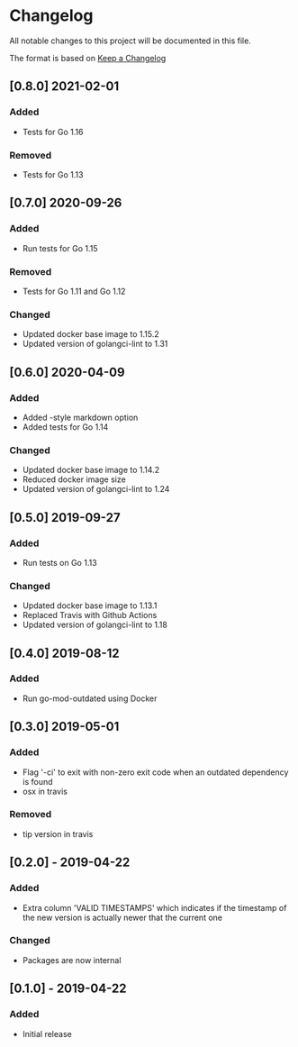 # Changelog
All notable changes to this project will be documented in this file.

The format is based on [Keep a Changelog](https://keepachangelog.com/en/1.0.0/)

## [0.8.0] 2021-02-01
### Added
- Tests for Go 1.16

### Removed
- Tests for Go 1.13

## [0.7.0] 2020-09-26
### Added
- Run tests for Go 1.15

### Removed
- Tests for Go 1.11 and Go 1.12

### Changed
- Updated docker base image to 1.15.2
- Updated version of golangci-lint to 1.31

## [0.6.0] 2020-04-09
### Added
- Added -style markdown option
- Added tests for Go 1.14

### Changed
- Updated docker base image to 1.14.2
- Reduced docker image size
- Updated version of golangci-lint to 1.24

## [0.5.0] 2019-09-27 
### Added
- Run tests on Go 1.13

### Changed
- Updated docker base image to 1.13.1
- Replaced Travis with Github Actions
- Updated version of golangci-lint to 1.18

## [0.4.0] 2019-08-12
### Added
- Run go-mod-outdated using Docker

## [0.3.0] 2019-05-01
### Added
- Flag '-ci' to exit with non-zero exit code when an outdated dependency is found
- osx in travis

### Removed
- tip version in travis

## [0.2.0] - 2019-04-22
### Added
- Extra column 'VALID TIMESTAMPS' which indicates if the timestamp of the new version is
actually newer that the current one 

### Changed
- Packages are now internal

## [0.1.0] - 2019-04-22
### Added
- Initial release
